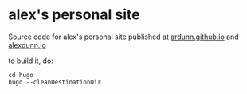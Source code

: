 # alex's personal site

Source code for alex's personal site published at [ardunn.github.io](https://ardunn.github.io) and [alexdunn.io](https://alexdunn.io)


to build it, do:

```
cd hugo
hugo --cleanDestinationDir
```
